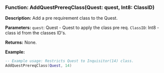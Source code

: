 ### Function: AddQuestPrereqClass(Quest: quest, Int8: ClassID)

**Description:** Add a pre requirement class to the Quest.

**Parameters:**
`quest`: Quest - Quest to apply the class pre req.
`ClassID`: Int8 - class id from the classes ID's.

**Returns:** None.

**Example:**

```lua
-- Example usage: Restricts Quest to Inquisitor(14) class.
AddQuestPrereqClass(Quest, 14)
```